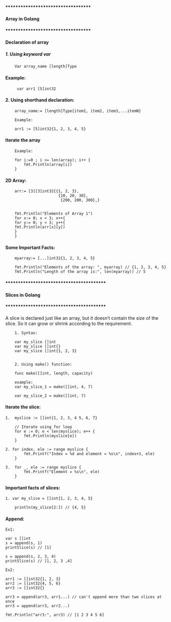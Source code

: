 #### **********************************
#### Array in Golang
#### **********************************

#### Declaration of array

##### 1. Using keyword var

        Var array_name [length]Type

#### Example:

         var arr1 [5]int32

#### 2. Using shorthand declaration:

        array_name:= [length]Type{item1, item2, item3,...itemN}

        Example:

        arr1 := [5]int32{1, 2, 3, 4, 5}


#### Iterate the array

        Example:

        for i:=0 ; i <= len(array); i++ {
            fmt.Println(array[i])
        }




#### 2D Array:

        arr:= [3][3]int32{{1, 2, 3}, 
                           {10, 20, 30},
                            {200, 200, 300},}


        fmt.Println("Elements of Array 1")
        for x:= 0; x < 3; x++{
        for y:= 0; y < 3; y++{
        fmt.Println(arr[x][y])
        }
        }

#### Some Important Facts:
        myarray:= [...]int32{1, 2, 3, 4, 5}

        fmt.Println("Elements of the array: ", myarray) // {1, 2, 3, 4, 5}
        fmt.Println("Length of the array is:", len(myarray)) // 5

#### ****************************************
#### Slices in Golang
#### ****************************************
A slice is declared just like an array, but it doesn’t contain the size of the slice. So it can grow or shrink according to the requirement. 

        1. Syntax:  

        var my_slice []int
        var my_slice []int{}
        var my_slice []int{1, 2, 3} 


        2. Using make() function:

        func make([]int, length, capacity)

        example:
        var my_slice_1 = make([]int, 4, 7)

        var my_slice_2 = make([]int, 7)


#### Iterate the slice:

    1.  myslice := []int{1, 2, 3, 4 5, 6, 7}
    
        // Iterate using for loop
        for e := 0; e < len(myslice); e++ {
            fmt.Println(myslice[e])
        }

    2. for index, ele := range myslice {
            fmt.Printf("Index = %d and element = %s\n", index+3, ele)
        }

    3.  for _, ele := range myslice {
            fmt.Printf("Element = %s\n", ele)
        }


#### Important facts of slices:

    1. var my_slice = []int{1, 2, 3, 4, 5}

        println(my_slice[2:]) // {4, 5}
        
#### Append:
    Ex1:
    
    var s []int
    s = append(s, 1)
    printSlice(s) // [1]
    
    s = append(s, 2, 3, 4)
    printSlice(s) // [1, 2, 3 ,4]
    
    Ex2:
   
    arr1 := []int32{1, 2, 3}
    arr2 := []int32{4, 5, 6}
    arr3 := []int32{}

    arr3 = append(arr3, arr1...) // can't append more than two slices at once
    arr3 = append(arr3, arr2...)

    fmt.Println("arr3:", arr3) // [1 2 3 4 5 6]
    
